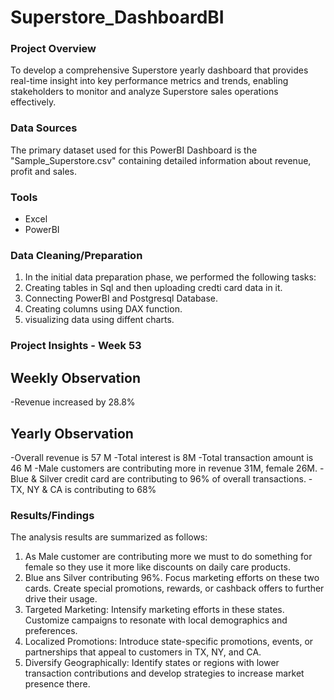 
# Superstore_DashboardBI

### Project Overview
To develop a comprehensive Superstore yearly dashboard that provides real-time insight into key performance metrics and trends, enabling stakeholders to monitor and analyze Superstore sales operations effectively.

### Data Sources
The primary dataset used for this  PowerBI Dashboard is the "Sample_Superstore.csv" containing detailed information about revenue, profit and sales.

### Tools
- Excel
- PowerBI

 ### Data Cleaning/Preparation
1. In the initial data preparation phase, we performed the following tasks:
2. Creating tables in Sql and then uploading credti card data in it.
3. Connecting PowerBI and Postgresql Database.
4. Creating columns using DAX function.
5. visualizing data using diffent charts.

### Project Insights - Week 53

## Weekly Observation
-Revenue increased by 28.8%

## Yearly Observation
-Overall revenue is 57 M
-Total interest is 8M
-Total transaction amount is 46 M
-Male customers are contributing more in revenue 31M, female 26M.
-Blue & Silver credit card are contributing to 96% of overall transactions.
-TX, NY & CA is contributing to 68%


### Results/Findings
  The analysis results are summarized as follows:
  1. As Male customer are contributing more we must to do something for female so they use it more like discounts on daily care products.
  2. Blue ans Silver contributing 96%. Focus marketing efforts on these two cards. Create special promotions, rewards, or cashback offers to further drive their usage.
  3. Targeted Marketing: Intensify marketing efforts in these states. Customize campaigns to resonate with local demographics and preferences.
  4. Localized Promotions: Introduce state-specific promotions, events, or partnerships that appeal to customers in TX, NY, and CA.
  5. Diversify Geographically: Identify states or regions with lower transaction contributions and develop strategies to increase market presence there.
